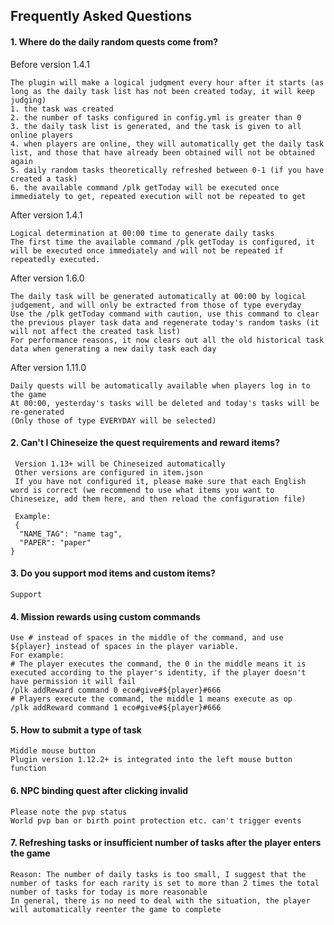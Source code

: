 ## Frequently Asked Questions

#### 1. Where do the daily random quests come from?

Before version 1.4.1
```.
The plugin will make a logical judgment every hour after it starts (as long as the daily task list has not been created today, it will keep judging)
1. the task was created
2. the number of tasks configured in config.yml is greater than 0
3. the daily task list is generated, and the task is given to all online players
4. when players are online, they will automatically get the daily task list, and those that have already been obtained will not be obtained again
5. daily random tasks theoretically refreshed between 0-1 (if you have created a task)
6. the available command /plk getToday will be executed once immediately to get, repeated execution will not be repeated to get
````
After version 1.4.1
```
Logical determination at 00:00 time to generate daily tasks
The first time the available command /plk getToday is configured, it will be executed once immediately and will not be repeated if repeatedly executed.
```
After version 1.6.0
```
The daily task will be generated automatically at 00:00 by logical judgement, and will only be extracted from those of type everyday
Use the /plk getToday command with caution, use this command to clear the previous player task data and regenerate today's random tasks (it will not affect the created task list)
For performance reasons, it now clears out all the old historical task data when generating a new daily task each day
```

After version 1.11.0
```
Daily quests will be automatically available when players log in to the game   
At 00:00, yesterday's tasks will be deleted and today's tasks will be re-generated  
(Only those of type EVERYDAY will be selected)
````

#### 2. Can't I Chineseize the quest requirements and reward items?
```
 Version 1.13+ will be Chineseized automatically
 Other versions are configured in item.json
 If you have not configured it, please make sure that each English word is correct (we recommend to use what items you want to Chineseize, add them here, and then reload the configuration file)
 
 Example:
 {
  "NAME_TAG": "name tag",
  "PAPER": "paper"
}
```

#### 3. Do you support mod items and custom items?

```
Support
```

#### 4. Mission rewards using custom commands
```
Use # instead of spaces in the middle of the command, and use ${player} instead of spaces in the player variable.
For example:
# The player executes the command, the 0 in the middle means it is executed according to the player's identity, if the player doesn't have permission it will fail
/plk addReward command 0 eco#give#${player}#666
# Players execute the command, the middle 1 means execute as op
/plk addReward command 1 eco#give#${player}#666
```

#### 5. How to submit a type of task
```
Middle mouse button
Plugin version 1.12.2+ is integrated into the left mouse button function
```

#### 6. NPC binding quest after clicking invalid
```
Please note the pvp status
World pvp ban or birth point protection etc. can't trigger events
```

#### 7. Refreshing tasks or insufficient number of tasks after the player enters the game
```
Reason: The number of daily tasks is too small, I suggest that the number of tasks for each rarity is set to more than 2 times the total number of tasks for today is more reasonable
In general, there is no need to deal with the situation, the player will automatically reenter the game to complete
```